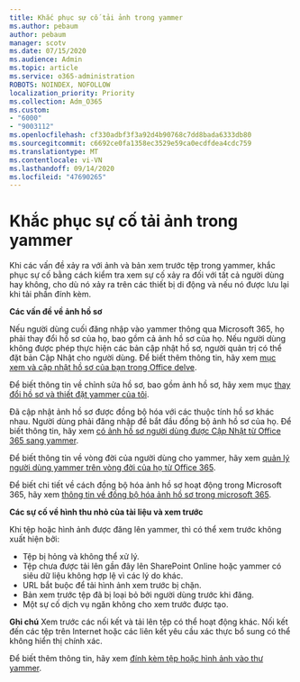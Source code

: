```yaml
---
title: Khắc phục sự cố tải ảnh trong yammer
ms.author: pebaum
author: pebaum
manager: scotv
ms.date: 07/15/2020
ms.audience: Admin
ms.topic: article
ms.service: o365-administration
ROBOTS: NOINDEX, NOFOLLOW
localization_priority: Priority
ms.collection: Adm_O365
ms.custom:
- "6000"
- "9003112"
ms.openlocfilehash: cf330adbf3f3a92d4b90768c7dd8bada6333db80
ms.sourcegitcommit: c6692ce0fa1358ec3529e59ca0ecdfdea4cdc759
ms.translationtype: MT
ms.contentlocale: vi-VN
ms.lasthandoff: 09/14/2020
ms.locfileid: "47690265"
---
```

# <a name="troubleshoot-image-loading-issues-in-yammer"></a>Khắc phục sự cố tải ảnh trong yammer

Khi các vấn đề xảy ra với ảnh và bản xem trước tệp trong yammer, khắc phục sự cố bằng cách kiểm tra xem sự cố xảy ra đối với tất cả người dùng hay không, cho dù nó xảy ra trên các thiết bị di động và nếu nó được lưu lại khi tải phần đính kèm.  

**Các vấn đề về ảnh hồ sơ**  

Nếu người dùng cuối đăng nhập vào yammer thông qua Microsoft 365, họ phải thay đổi hồ sơ của họ, bao gồm cả ảnh hồ sơ của họ. Nếu người dùng không được phép thực hiện các bản cập nhật hồ sơ, người quản trị có thể đặt bản Cập Nhật cho người dùng. Để biết thêm thông tin, hãy xem [mục xem và cập nhật hồ sơ của bạn trong Office delve](https://support.microsoft.com/office/view-and-update-your-profile-in-office-delve-4e84343b-eedf-45a1-aeb9-8627ccca14ba).

Để biết thông tin về chỉnh sửa hồ sơ, bao gồm ảnh hồ sơ, hãy xem mục [thay đổi hồ sơ và thiết đặt yammer của tôi](https://support.microsoft.com/office/classic-yammer-change-my-yammer-profile-and-settings-a3aeca0e-de34-4897-9b59-de6516542851). 

Đã cập nhật ảnh hồ sơ được đồng bộ hóa với các thuộc tính hồ sơ khác nhau. Người dùng phải đăng nhập để bắt đầu đồng bộ ảnh hồ sơ của họ. Để biết thông tin, hãy xem [có ảnh hồ sơ người dùng được Cập Nhật từ Office 365 sang yammer](https://docs.microsoft.com/yammer/manage-yammer-users/manage-users-across-their-lifecycle#q-are-user-profile-pictures-updated-from-office-365-to-yammer).

Để biết thông tin về vòng đời của người dùng cho yammer, hãy xem [quản lý người dùng yammer trên vòng đời của họ từ Office 365](https://docs.microsoft.com/yammer/manage-yammer-users/manage-users-across-their-lifecycle).  

Để biết chi tiết về cách đồng bộ hóa ảnh hồ sơ hoạt động trong Microsoft 365, hãy xem [thông tin về đồng bộ hóa ảnh hồ sơ trong microsoft 365](https://support.microsoft.com/office/information-about-profile-picture-synchronization-in-microsoft-365-20594d76-d054-4af4-a660-401133e3d48a).  

**Các sự cố về hình thu nhỏ của tài liệu và xem trước**  

Khi tệp hoặc hình ảnh được đăng lên yammer, thì có thể xem trước không xuất hiện bởi: 

- Tệp bị hỏng và không thể xử lý.
- Tệp chưa được tải lên gần đây lên SharePoint Online hoặc yammer có siêu dữ liệu không hợp lệ vì các lý do khác.
- URL bắt buộc để tải hình ảnh xem trước bị chặn.
- Bản xem trước tệp đã bị loại bỏ bởi người dùng trước khi đăng.
- Một sự cố dịch vụ ngăn không cho xem trước được tạo.

**Ghi chú** Xem trước các nối kết và tải lên tệp có thể hoạt động khác. Nối kết đến các tệp trên Internet hoặc các liên kết yêu cầu xác thực bổ sung có thể không hiển thị chính xác.

Để biết thêm thông tin, hãy xem [đính kèm tệp hoặc hình ảnh vào thư yammer](https://support.microsoft.com/office/attach-a-file-or-image-to-a-yammer-message-f576d4d1-ad66-4ce4-9c43-46cf75978dbf). 